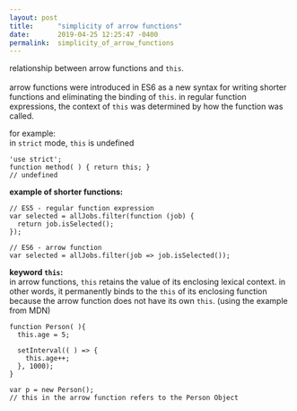 ```yaml
---
layout: post
title:      "simplicity of arrow functions"
date:       2019-04-25 12:25:47 -0400
permalink:  simplicity_of_arrow_functions
---
```


relationship between arrow functions and `this`.
<br><br>
arrow functions were introduced in ES6 as a new syntax for writing shorter functions and eliminating the binding of `this`. in regular function expressions, the context of `this` was determined by how the function was called. <br>

for example:<br>
in `strict` mode, `this` is undefined
```
'use strict';
function method( ) { return this; }
// undefined
```
**example of shorter functions:**

```
// ES5 - regular function expression
var selected = allJobs.filter(function (job) {
  return job.isSelected();
});

// ES6 - arrow function
var selected = allJobs.filter(job => job.isSelected());
```

**keyword `this`:**<br>
in arrow functions, `this` retains the value of its enclosing lexical context. in other words, it permanently binds to the `this` of its enclosing function because the arrow function does not have its own `this`. (using the example from MDN)

```
function Person( ){
  this.age = 5;

  setInterval(( ) => {
    this.age++; 
  }, 1000);
}

var p = new Person();
// this in the arrow function refers to the Person Object
```


